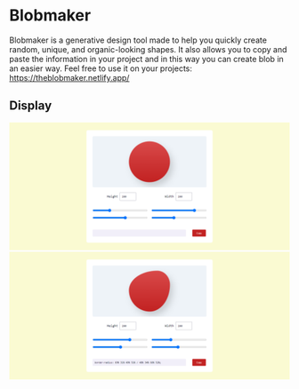 # Blobmaker
Blobmaker is a generative design tool made to help you quickly create random, unique, and organic-looking shapes. It also allows you to copy and paste the information in your project and in this way you can create blob in an easier way. Feel free to use it on your projects: https://theblobmaker.netlify.app/

## Display
<img src='img/display.png'>
<img src='img/display2.png'>
